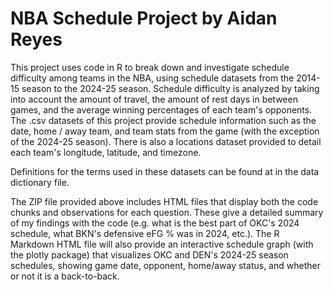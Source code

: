 # NBA Schedule Project by Aidan Reyes

This project uses code in R to break down and investigate schedule difficulty among teams in the NBA, using schedule datasets from the 2014-15 season to the 2024-25 season. Schedule difficulty is analyzed by taking into account the amount of travel, the amount of rest days in between games, and the average winning percentages of each team's opponents. The .csv datasets of this project provide schedule information such as the date, home / away team, and team stats from the game (with the exception of the 2024-25 season). There is also a locations dataset provided to detail each team's longitude, latitude, and timezone. 

Definitions for the terms used in these datasets can be found at in the data dictionary file. 

The ZIP file provided above includes HTML files that display both the code chunks and observations for each question. These give a detailed summary of my findings with the code (e.g. what is the best part of OKC's 2024 schedule, what BKN's defensive eFG % was in 2024, etc.). The R Markdown HTML file will also provide an interactive schedule graph (with the plotly package) that visualizes OKC and DEN's 2024-25 season schedules, showing game date, opponent, home/away status, and whether or not it is a back-to-back. 

